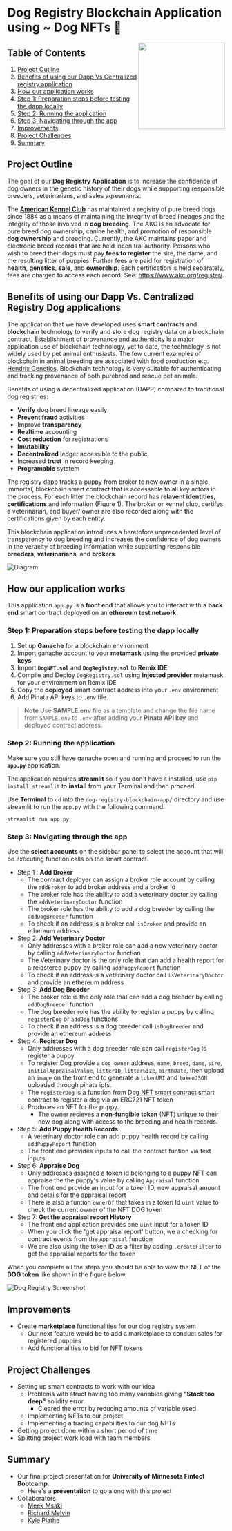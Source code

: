 
# Dog Registry Blockchain Application using ~ Dog NFTs 🐶

<img align="right" width="200" height="200" src="./dogRegistryLOGO.png">

## Table of Contents
1. [Project Outline](#project-outline)
2. [Benefits of using our Dapp Vs Centralized registry application](#benefits-of-using-our-dapp-vs-centralized-registry-dog-applications)
3. [How our application works](#how-our-application-works)
4. [Step 1: Preparation steps before testing the dapp locally](#step-1-preparation-steps-before-testing-the-dapp-locally)
5. [Step 2: Running the application](#step-2-running-the-application)
6. [Step 3: Navigating through the app](#step-3-navigating-through-the-app)
7. [Improvements](#improvements)
8. [Project Challenges](#project-challenges)
9. [Summary](#summary)

## Project Outline

The goal of our **Dog Registry Application** is to increase the confidence of dog owners in the genetic history of their dogs while supporting responsible breeders, veterinarians, and sales agreements.

 The **[American Kennel Club](https://www.akc.org/)** has maintained a registry of pure breed dogs since 1884 as a means of maintaining the integrity of breed lineages and the integrity of those involved in **dog breeding**. The AKC is an advocate for pure breed dog ownership, canine health, and promotion of responsible **dog ownership** and breeding. Currently, the AKC maintains paper and electronic breed records that are held incen tral authority. Persons who wish to breed their dogs must pay **fees to register** the sire, the dame, and the resulting litter of puppies. Further fees are paid for registration of **health**, **genetics**, **sale**, and **ownership**. Each certification is held separately, fees are charged to access each record. See: https://www.akc.org/register/.
 
## Benefits of using our Dapp Vs. Centralized Registry Dog applications

The application that we have developed uses **smart contracts** and **blockchain** technology to verify and store dog registry data on a blockchain contract. Establishment of provenance and authenticity is a major application use of blockchain technology, yet to date, the technology is not widely used by pet animal enthusiasts. The few current examples of blockchain in animal breeding are associated with food production e.g. [Hendrix Genetics](https://www.hendrix-genetics.com/en/news/hendrix-genetics-innovates-blockchain/). Blockchain technology is very suitable for authenticating and tracking provenance of both purebred and rescue pet animals.

Benefits of using a decentralized application (DAPP) compared to traditional dog registries: 
- **Verify** dog breed lineage easily
- **Prevent fraud** activities
- Improve **transparancy**
- **Realtime** accounting
- **Cost reduction** for registrations
- **Imutability**
- **Decentralized** ledger accessible to the public
- Increased **trust** in record keeping
- **Programable** sytstem

The registry dapp tracks a puppy from broker to new owner in a single, immortal, blockchain smart contract that is accessable to all key actors in the process. For each litter the blockchain record has **relavent identities**, **certifications** and information (Figure 1). The broker or kennel club, certifys a veterinarian, and buyer/ owner are also recorded along with the certifications given by each entity. 

This blockchain application introduces a heretofore unprecedented level of transparency to dog breeding and increases the confidence of dog owners in the veracity of breeding information while supporting responsible **breeders**, **veterinarians**, and **brokers**.

![Diagram](DogRegistryChain.png)

## How our application works

This application `app.py` is a **front end** that allows you to interact with a **back end** smart contract deployed on an **ethereum test network**.

### Step 1: Preparation steps before testing the dapp locally

1. Set up **Ganache** for a blockchain environment
2. Import ganache account to your **metamask** using the provided **private keys**
3. Import **`DogNFT.sol`** and **`DogRegistry.sol`** to **Remix IDE**
4. Compile and Deploy `DogRegistry.sol`  using **injected provider** metamask for your environment on Remix IDE
5. Copy the **deployed** smart contract address into your `.env` environment
6. Add Pinata API keys to `.env` file. 

> **Note**
Use **SAMPLE.env** file as a template and change the file name from `SAMPLE.env` to `.env` after adding your **Pinata API key** and deployed contract address.

### Step 2: Running the application

Make sure you still have ganache open and running and proceed to run the **`app.py`** application. 

The application requires **streamlit** so if you don't have it installed, use `pip install streamlit` to **install** from your Terminal and then proceed.

Use **Terminal** to `cd` into the `dog-registry-blockchain-app/` directory and use streamlit to run the `app.py` with the following command.

```
streamlit run app.py
```

### Step 3: Navigating through the app

Use the **select accounts** on the sidebar panel to select the account that will be executing function calls on the smart contract. 

- Step 1 : **Add Broker**
    - The contract deployer can assign a broker role account by calling the `addBroker` to add broker address and a broker Id
    - The broker role has the ability to add a veterinary doctor by calling the `addVeterinaryDoctor` function
    - The broker role has the ability to add a dog breeder by calling the `addDogBreeder` function
    - To check if an address is a broker call `isBroker` and provide an ethereum address
- Step 2: **Add Veterinary Doctor**
    - Only addresses with a broker role can add a new veterinary doctor by calling `addVeterinaryDoctor` function
    - The Veterinary doctor is the only role that can add a health report for a reigstered puppy by calling `addPuppyReport` function
    - To check if an address is a veterinary doctor call `isVeterinaryDoctor` and provide an ethereum address
- Step 3: **Add Dog Breeder**
    - The broker role is the only role that can add a dog breeder by calling `addDogBreeder` function
    - The dog breeder role has the ability to register a puppy by calling `registerDog` or `addDog` functions
    - To check if an address is a dog breeder call `isDogBreeder` and provide an ethereum address
- Step 4: **Register Dog**
    - Only addresses with a dog breeder role can call `registerDog` to register a puppy. 
    - To register Dog provide a `dog_owner` address, `name`, `breed`, `dame`, `sire`, `initialAppraisalValue`, `litterID`, `litterSize`, `birthDate`, then upload an `image` on the front end to generate a `tokenURI` and `tokenJSON` uploaded through pinata ipfs. 
    - The `registerDog` is a function from [Dog NFT smart contract](./contracts/DogNFT.sol) smart contract to register a dog via an ERC721 NFT token
    - Produces an NFT for the puppy.
        - The owner recieves a **non-fungible token** (NFT) unique to their new dog along with access to the breeding and health records.
- Step 5: **Add Puppy Health Records**
    - A veterinary doctor role can add puppy health record by calling `addPuppyReport` function
    - The front end provides inputs to call the contract funtion via text inputs
- Step 6: **Appraise Dog**
    - Only addresses assigned a token id belonging to a puppy NFT can appraise the the puppy's value by calling `Appraisal` function
    - The front end provide an input for a token ID, new appraisal amount and details for the appraisal report
    - There is also a funtion `ownerOf` that takes in a token Id `uint` value to check the current owner of the NFT DOG token
- Step 7: **Get the appraisal report History**
    - The front end application provides one `uint` input for a token ID
    - When you click the 'get appraisal report' button, we a checking for contract events from the `Appraisal` function
    - We are also using the token ID as a filter by adding `.createFilter` to get the appraisal reports for the token

When you complete all the steps you should be able to view the NFT of the **DOG token** like shown in the figure below.

![Dog Registry Screenshot](./dog_registry_screenshot.jpg)

## Improvements

- Create **marketplace** functionalities for our dog registry system
    - Our next feature would be to add a marketplace to conduct sales for registered puppies
    - Add functionalities to bid for NFT tokens

## Project Challenges

- Setting up smart contracts to work with our idea
    - Problems with struct having too many variables giving **"Stack too deep"** solidity error. 
        - Cleared the error by reducing amounts of variable used
    - Implementing NFTs to our project 
    - Implementing a trading capabilities to our dog NFTs
- Getting project done within a short period of time
- Splitting project work load with team members


## Summary

- Our final project presentation for **University of Minnesota Fintect Bootcamp**. 
    - Here's a **presentation** to go along with this project
- Collaborators
    - [Meek Msaki](https://github.com/mmsaki)
    - [Richard Melvin](https://github.com/rgmelvin)
    - [Kyle Plathe](https://github.com/kyleplathe)
